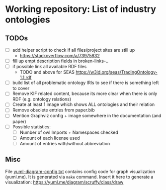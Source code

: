 # Working repository: List of industry ontologies

## TODOs

* [ ] add helper script to check if all files/project sites are still up
  * https://stackoverflow.com/a/73975832
* [ ] fill up empt description fields in broken-links-..
* [ ] if possible link all available RDF files
  * TODO and above for SEAS https://w3id.org/seas/TradingOntology-1.1.rdf
* [ ] build list of all problematic ontology IRIs to see if there is something left to cover
* [ ] Remove KIF related content, because its more clear when there is only RDF (e.g. ontology relations)
* [ ] Create at least 1 image which shows ALL ontologies and their relation
* [ ] Remove obsolete entries from paper.bib
* [ ] Mention Graphviz config + image somewhere in the documentation (and paper)
* [ ] Possible statistics:
  * [ ] Number of owl Imports + Namespaces checked
  * [ ] Amount of each license used
  * [ ] Amount of entries with/without abbreviation

## Misc

File [yuml-diagram-config.txt](./yuml-diagram-config.txt) contains config code for graph visualization (yuml.me).
It is generated via `make` command.
Insert it here to generate a visualization: https://yuml.me/diagram/scruffy/class/draw
